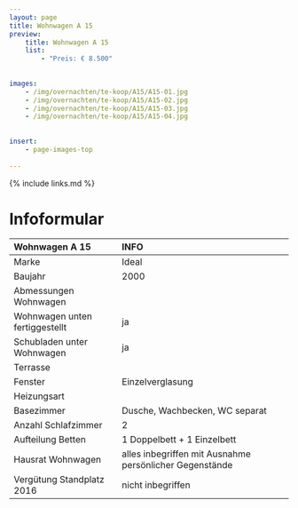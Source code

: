 ```yaml
---
layout: page
title: Wohnwagen A 15
preview: 
    title: Wohnwagen A 15
    list:
        - "Preis: € 8.500"
        
        
images:
    - /img/overnachten/te-koop/A15/A15-01.jpg
    - /img/overnachten/te-koop/A15/A15-02.jpg
    - /img/overnachten/te-koop/A15/A15-03.jpg
    - /img/overnachten/te-koop/A15/A15-04.jpg
    
    
insert:
    - page-images-top
    
---
```


{% include links.md %}



# Infoformular 


Wohnwagen A 15                     | INFO        | 
:------------------------------- |:----------  |
Marke                             |Ideal          
Baujahr                         |2000        
Abmessungen Wohnwagen      |
Wohnwagen unten fertiggestellt  |ja       
Schubladen unter Wohnwagen          |ja      
Terrasse                      | 
Fenster                       |Einzelverglasung
Heizungsart            |
Basezimmer             | Dusche, Wachbecken, WC separat
Anzahl Schlafzimmer         |2
Aufteilung Betten              |1 Doppelbett + 1 Einzelbett
Hausrat Wohnwagen             |alles inbegriffen mit Ausnahme persönlicher Gegenstände
Vergütung Standplatz 2016  |nicht inbegriffen

                     
